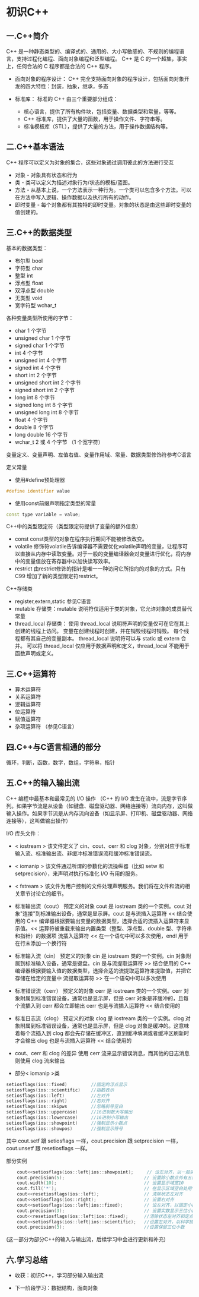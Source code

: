 # 初识C++

## 一.C++简介

C++ 是一种静态类型的、编译式的、通用的、大小写敏感的、不规则的编程语言，支持过程化编程、面向对象编程和泛型编程。
C++ 是 C 的一个超集，事实上，任何合法的 C 程序都是合法的 C++ 程序。

+ 面向对象的程序设计：
C++ 完全支持面向对象的程序设计，包括面向对象开发的四大特性：封装，抽象，继承，多态

+ 标准库：
标准的 C++ 由三个重要部分组成：
    - 核心语言，提供了所有构件块，包括变量、数据类型和常量，等等。
    - C++ 标准库，提供了大量的函数，用于操作文件、字符串等。
    - 标准模板库（STL），提供了大量的方法，用于操作数据结构等。

## 二.C++基本语法

C++ 程序可以定义为对象的集合，这些对象通过调用彼此的方法进行交互

+ 对象 - 对象具有状态和行为
+ 类 - 类可以定义为描述对象行为/状态的模板/蓝图。
+ 方法 - 从基本上说，一个方法表示一种行为。一个类可以包含多个方法。可以在方法中写入逻辑、操作数据以及执行所有的动作。
+ 即时变量 - 每个对象都有其独特的即时变量。对象的状态是由这些即时变量的值创建的。

## 三.C++的数据类型

基本的数据类型：

+ 布尔型 bool
+ 字符型 char
+ 整型 int
+ 浮点型 float
+ 双浮点型 double
+ 无类型 void
+ 宽字符型 wchar_t

各种变量类型所使用的字节：

+ char 1 个字节
+ unsigned char 1 个字节
+ signed char 1 个字节
+ int 4 个字节
+ unsigned int 4 个字节
+ signed int 4 个字节
+ short int 2 个字节
+ unsigned short int 2 个字节
+ signed short int 2 个字节
+ long int 8 个字节
+ signed long int 8 个字节
+ unsigned long int 8 个字节
+ float 4 个字节
+ double 8 个字节
+ long double 16 个字节
+ wchar_t 2 或 4 个字节 （1 个宽字符）

变量定义、变量声明、左值右值、变量作用域、常量、数据类型修饰符参考C语言

定义常量

+ 使用#define预处理器

```C++
#define identifier value
```

+ 使用const前缀声明指定类型的常量

```C++
const type variable = value;
```

C++中的类型限定符（类型限定符提供了变量的额外信息）

+ const     const类型的对象在程序执行期间不能被修改改变。
+ volatile      修饰符volatile告诉编译器不需要优化volatile声明的变量，让程序可以直接从内存中读取变量。对于一般的变量编译器会对变量进行优化，将内存中的变量值放在寄存器中以加快读写效率。
+ restrict      由restrict修饰的指针是唯一一种访问它所指向的对象的方式。只有 C99 增加了新的类型限定符restrict。

C++存储类

+ register,extern,static 参见C语言
+ mutable 存储类：mutable 说明符仅适用于类的对象，它允许对象的成员替代常量
+ thread_local 存储类：
    使用 thread_local 说明符声明的变量仅可在它在其上创建的线程上访问。 变量在创建线程时创建，并在销毁线程时销毁。 每个线程都有其自己的变量副本。
    thread_local 说明符可以与 static 或 extern 合并。
    可以将 thread_local 仅应用于数据声明和定义，thread_local 不能用于函数声明或定义。

## 三.C++运算符

+ 算术运算符
+ 关系运算符
+ 逻辑运算符
+ 位运算符
+ 赋值运算符
+ 杂项运算符
（参见C语言）

## 四.C++与C语言相通的部分

循环，判断，函数，数字，数组，字符串，指针

## 五.C++的输入输出流

C++ 编程中最基本和最常见的 I/O 操作
（C++ 的 I/O 发生在流中，流是字节序列。如果字节流是从设备（如键盘、磁盘驱动器、网络连接等）流向内存，这叫做输入操作。如果字节流是从内存流向设备（如显示屏、打印机、磁盘驱动器、网络连接等），这叫做输出操作）

I/O 库头文件：

+ < iostream >  该文件定义了 cin、cout、cerr 和 clog 对象，分别对应于标准输入流、标准输出流、非缓冲标准错误流和缓冲标准错误流。
+ < iomanip > 该文件通过所谓的参数化的流操纵器（比如 setw 和 setprecision），来声明对执行标准化 I/O 有用的服务。
+ < fstream > 该文件为用户控制的文件处理声明服务。我们将在文件和流的相关章节讨论它的细节。

+ 标准输出流（cout）
预定义的对象 cout 是 iostream 类的一个实例。cout 对象"连接"到标准输出设备，通常是显示屏。cout 是与流插入运算符 << 结合使用的
C++ 编译器根据要输出变量的数据类型，选择合适的流插入运算符来显示值。<< 运算符被重载来输出内置类型（整型、浮点型、double 型、字符串和指针）的数据项
流插入运算符 << 在一个语句中可以多次使用，endl 用于在行末添加一个换行符

+ 标准输入流（cin）
预定义的对象 cin 是 iostream 类的一个实例。cin 对象附属到标准输入设备，通常是键盘。cin 是与流提取运算符 >> 结合使用的
C++ 编译器根据要输入值的数据类型，选择合适的流提取运算符来提取值，并把它存储在给定的变量中
流提取运算符 >> 在一个语句中可以多次使用

+ 标准错误流（cerr）
预定义的对象 cerr 是 iostream 类的一个实例。cerr 对象附属到标准错误设备，通常也是显示屏，但是 cerr 对象是非缓冲的，且每个流插入到 cerr 都会立即输出
cerr 也是与流插入运算符 << 结合使用的

+ 标准日志流（clog）
预定义的对象 clog 是 iostream 类的一个实例。clog 对象附属到标准错误设备，通常也是显示屏，但是 clog 对象是缓冲的。这意味着每个流插入到 clog 都会先存储在缓冲区，直到缓冲填满或者缓冲区刷新时才会输出
clog 也是与流插入运算符 << 结合使用的

+ cout、cerr 和 clog 的差异
使用 cerr 流来显示错误消息，而其他的日志消息则使用 clog 流来输出

+ 部分< iomanip >类

```C++
setiosflags(ios::fixed)         //固定的浮点显示 
setiosflags(ios::scientific)    //指数表示 
setiosflags(ios::left)          //左对齐 
setiosflags(ios::right)         //右对齐 
setiosflags(ios::skipws         //忽略前导空白 
setiosflags(ios::uppercase)     //16进制数大写输出 
setiosflags(ios::lowercase)     //16进制小写输出 
setiosflags(ios::showpoint)     //强制显示小数点 
setiosflags(ios::showpos)       //强制显示符号 
```

其中 cout.setf 跟 setiosflags 一样，cout.precision 跟 setprecision 一样，cout.unsetf 跟 resetiosflags 一样。

部分实例

```C++
    cout<<setiosflags(ios::left|ios::showpoint);     // 设左对齐，以一般实数方式显示
    cout.precision(5);                              // 设置除小数点外有五位有效数字 
    cout.width(10);                                 // 设置显示域宽10 
    cout.fill('*');                                 // 在显示区域空白处用*填充
    cout<<resetiosflags(ios::left);                 // 清除状态左对齐
    cout<<setiosflags(ios::right);                  // 设置右对齐
    cout<<setiosflags(ios::left|ios::fixed);        // 设左对齐，以固定小数位显示
    cout.precision(3);                              // 设置实数显示三位小数
    cout<<resetiosflags(ios::left|ios::fixed);      //清除状态左对齐和定点格式
    cout<<setiosflags(ios::left|ios::scientific);   //设置左对齐，以科学技术法显示 
    cout.precision(3);                              //设置保留三位小数
```

(这一部分为部分C++的输入与输出流，后续学习中会进行更新和补充)

## 六.学习总结

+ 收获：初识C++，学习部分输入输出流

+ 下一阶段学习：数据结构，面向对象
